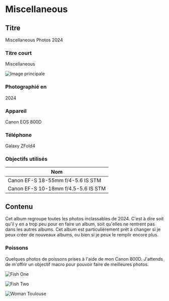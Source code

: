 # Miscellaneous

## Titre

Miscellaneous Photos 2024

### Titre court

Miscellaneous

![Image principale](https://live.staticflickr.com/65535/53477457381_90382d55ee_o.jpg)

### Photographié en

2024

### Appareil

Canon EOS 800D

### Téléphone

Galaxy ZFold4

### Objectifs utilisés

| Nom                                 |
| ----------------------------------- |
| Canon EF-S 18-55mm f/4-5.6 IS STM   |
| Canon EF-S 10-18mm f/4.5-5.6 IS STM |

## Contenu

Cet album regroupe toutes les photos inclassables de 2024. C'est à dire soit qu'il y en a trop peu pour en faire un album, soit qu'elles ne rentrent pas dans les autres albums. Cet album est particulièrement prêt à changer si je peux créer de nouveaux albums, ou bien si je peux le remplir encore plus.

### Poissons

Quelques photos de poissons prises à l'aide de mon Canon 800D. J'attends de m'offrir un objectif macro pour pouvoir faire de meilleures photos.

![Fish One](https://live.staticflickr.com/65535/53476592741_01de2827dd_o.jpg)

![Fish Two](https://live.staticflickr.com/65535/53475681037_0035c57347_o.jpg)

![Woman Toulouse](https://live.staticflickr.com/65535/53477457331_f28591a5fb_o.jpg)
